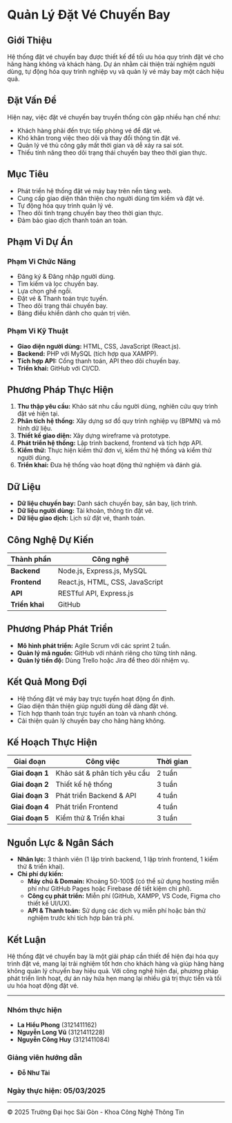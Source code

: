 # Quản Lý Đặt Vé Chuyến Bay

## Giới Thiệu
Hệ thống đặt vé chuyến bay được thiết kế để tối ưu hóa quy trình đặt vé cho hãng hàng không và khách hàng. 
Dự án nhằm cải thiện trải nghiệm người dùng, tự động hóa quy trình nghiệp vụ và quản lý vé máy bay một cách hiệu quả.

## Đặt Vấn Đề
Hiện nay, việc đặt vé chuyến bay truyền thống còn gặp nhiều hạn chế như:
- Khách hàng phải đến trực tiếp phòng vé để đặt vé.
- Khó khăn trong việc theo dõi và thay đổi thông tin đặt vé.
- Quản lý vé thủ công gây mất thời gian và dễ xảy ra sai sót.
- Thiếu tính năng theo dõi trạng thái chuyến bay theo thời gian thực.

## Mục Tiêu
- Phát triển hệ thống đặt vé máy bay trên nền tảng web.
- Cung cấp giao diện thân thiện cho người dùng tìm kiếm và đặt vé.
- Tự động hóa quy trình quản lý vé.
- Theo dõi tình trạng chuyến bay theo thời gian thực.
- Đảm bảo giao dịch thanh toán an toàn.

## Phạm Vi Dự Án
### Phạm Vi Chức Năng
- Đăng ký & Đăng nhập người dùng.
- Tìm kiếm và lọc chuyến bay.
- Lựa chọn ghế ngồi.
- Đặt vé & Thanh toán trực tuyến.
- Theo dõi trạng thái chuyến bay.
- Bảng điều khiển dành cho quản trị viên.

### Phạm Vi Kỹ Thuật
- **Giao diện người dùng:** HTML, CSS, JavaScript (React.js).
- **Backend:** PHP với MySQL (tích hợp qua XAMPP).
- **Tích hợp API:** Cổng thanh toán, API theo dõi chuyến bay.
- **Triển khai:** GitHub với CI/CD.

## Phương Pháp Thực Hiện
1. **Thu thập yêu cầu:** Khảo sát nhu cầu người dùng, nghiên cứu quy trình đặt vé hiện tại.
2. **Phân tích hệ thống:** Xây dựng sơ đồ quy trình nghiệp vụ (BPMN) và mô hình dữ liệu.
3. **Thiết kế giao diện:** Xây dựng wireframe và prototype.
4. **Phát triển hệ thống:** Lập trình backend, frontend và tích hợp API.
5. **Kiểm thử:** Thực hiện kiểm thử đơn vị, kiểm thử hệ thống và kiểm thử người dùng.
6. **Triển khai:** Đưa hệ thống vào hoạt động thử nghiệm và đánh giá.

## Dữ Liệu
- **Dữ liệu chuyến bay:** Danh sách chuyến bay, sân bay, lịch trình.
- **Dữ liệu người dùng:** Tài khoản, thông tin đặt vé.
- **Dữ liệu giao dịch:** Lịch sử đặt vé, thanh toán.

## Công Nghệ Dự Kiến
| Thành phần   | Công nghệ |
|-------------|-----------|
| **Backend** | Node.js, Express.js, MySQL |
| **Frontend**  | React.js, HTML, CSS, JavaScript |
| **API**      | RESTful API, Express.js |
| **Triển khai** | GitHub |

## Phương Pháp Phát Triển
- **Mô hình phát triển:** Agile Scrum với các sprint 2 tuần.
- **Quản lý mã nguồn:** GitHub với nhánh riêng cho từng tính năng.
- **Quản lý tiến độ:** Dùng Trello hoặc Jira để theo dõi nhiệm vụ.

## Kết Quả Mong Đợi
- Hệ thống đặt vé máy bay trực tuyến hoạt động ổn định.
- Giao diện thân thiện giúp người dùng dễ dàng đặt vé.
- Tích hợp thanh toán trực tuyến an toàn và nhanh chóng.
- Cải thiện quản lý chuyến bay cho hãng hàng không.

## Kế Hoạch Thực Hiện
| Giai đoạn   | Công việc                     | Thời gian |
|------------|------------------------------|-----------|
| **Giai đoạn 1** | Khảo sát & phân tích yêu cầu | 2 tuần |
| **Giai đoạn 2** | Thiết kế hệ thống          | 3 tuần |
| **Giai đoạn 3** | Phát triển Backend & API   | 4 tuần |
| **Giai đoạn 4** | Phát triển Frontend        | 4 tuần |
| **Giai đoạn 5** | Kiểm thử & Triển khai      | 3 tuần |

## Nguồn Lực & Ngân Sách
- **Nhân lực:** 3 thành viên (1 lập trình backend, 1 lập trình frontend, 1 kiểm thử & triển khai).
- **Chi phí dự kiến:**
  - **Máy chủ & Domain:** Khoảng 50-100$ (có thể sử dụng hosting miễn phí như GitHub Pages hoặc Firebase để tiết kiệm chi phí).
  - **Công cụ phát triển:** Miễn phí (GitHub, XAMPP, VS Code, Figma cho thiết kế UI/UX).
  - **API & Thanh toán:** Sử dụng các dịch vụ miễn phí hoặc bản thử nghiệm trước khi tích hợp bản trả phí.

## Kết Luận
Hệ thống đặt vé chuyến bay là một giải pháp cần thiết để hiện đại hóa quy trình đặt vé, mang lại trải nghiệm tốt hơn cho khách hàng và giúp hãng hàng không quản lý chuyến bay hiệu quả. Với công nghệ hiện đại, phương pháp phát triển linh hoạt, dự án này hứa hẹn mang lại nhiều giá trị thực tiễn và tối ưu hóa hoạt động đặt vé.

---
### Nhóm thực hiện
- **La Hiểu Phong** (3121411162)
- **Nguyễn Long Vũ** (3121411228)
- **Nguyễn Công Huy** (3121411084)

### Giảng viên hướng dẫn
- **Đỗ Như Tài**

### Ngày thực hiện: 05/03/2025

---
© 2025 Trường Đại học Sài Gòn - Khoa Công Nghệ Thông Tin

